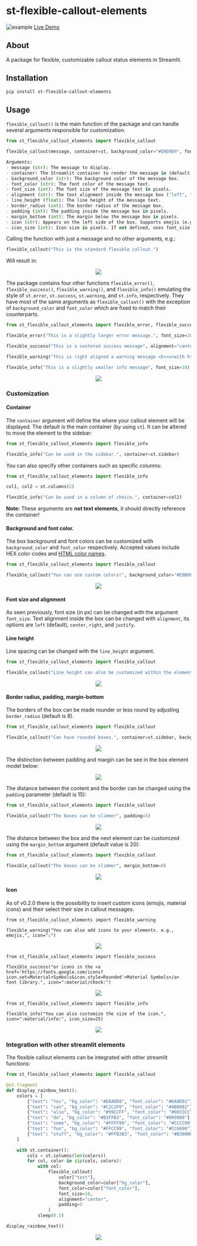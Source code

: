 # st-flexible-callout-elements

![example](./img/example.png)
[Live Demo](https://flexible-callout-elements.streamlit.app)

## About
A package for flexible, customizable callout status elements in Streamlit.

## Installation
```bash
pip install st-flexible-callout-elements
```

## Usage
`flexible_callout()` is the main function of the package and can handle several arguments responsible for customization.

```python
from st_flexible_callout_elements import flexible_callout

flexible_callout(message, container=st, background_color="#D9D9D9", font_color="#000000", font_size=16, alignment="left", line_height=1.5, border_radius=8, padding=15, margin_bottom=20)

Arguments:
- message (str): The message to display.
- container: The Streamlit container to render the message in (default is st).
- background_color (str): The background color of the message box.
- font_color (str): The font color of the message text.
- font_size (int): The font size of the message text in pixels.
- alignment (str): The text alignment inside the message box ("left", "center", "right", "justify").
- line_height (float): The line height of the message text.
- border_radius (int): The border radius of the message box.
- padding (int): The padding inside the message box in pixels.
- margin_bottom (int): The margin below the message box in pixels.
- icon (str): Appears on the left side of the box. Supports emojis (e.g., "ℹ️", "🚨") or Material Icons (e.g., ":material/info:").
- icon_size (int): Icon size in pixels. If not defined, uses font_size.
```

Calling the function with just a message and no other arguments, e.g.:

``` python
flexible_callout("This is the standard flexible callout.")
```

Will result in:

<p align="center" width="100%">
  <img src="./img/standard.png"> 
  </p>

The package contains four other functions `flexible_error()`, `flexible_success()`, `flexible_warning()`, and `flexible_info()` emulating the style of `st.error`, `st.success`, `st.warning`, and `st.info`, respectively. They have most of the same arguments as `flexible_callout()` with the exception of `background_color` and `font_color` which are fixed to match their counterparts.

``` python
from st_flexible_callout_elements import flexible_error, flexible_success, flexible_warning, flexible_info

flexible_error("This is a slightly larger error message.", font_size=20)

flexible_success("This is a centered success message", alignment="center")

flexible_warning("This is right aligned a warning message <b><u>with html elements</b></u>", alignment="right")

flexible_info("This is a slightly smaller info message", font_size=10)
```

<p align="center" width="100%">
  <img src="./img/emulate.png"> 
  </p>

### Customization

#### Container

The `container` argument will define the where your callout element will be displayed. The default is the main container (by using `st`). It can be altered to move the element to the sidebar:

```python
from st_flexible_callout_elements import flexible_info

flexible_info("Can be used in the sidebar.", container=st.sidebar)
```

You can also specify other containers such as specific columns:

```python
from st_flexible_callout_elements import flexible_info

col1, col2 = st.columns(2)

flexible_info("Can be used in a column of choice.", container=col2)
```
**Note:** These arguments are **not text elements**, it should directly reference the container!

#### Background and font color.
The box background and font colors can be customized with `background_color` and `font_color` respectively. Accepted values include HEX color codes and [HTML color names](https://www.w3schools.com/tags/ref_colornames.asp).

```python
from st_flexible_callout_elements import flexible_callout

flexible_callout("You can use custom colors!", background_color="#E0B0FF", font_color="#301934")
```

<p align="center" width="100%">
  <img src="./img/custom_colors.png"> 
  </p>

#### Font size and alignment
As seen previously, font size (in px) can be changed with the argument `font_size`. Text alignment inside the box can be changed with `alignment`, its options are `left` (default), `center`, `right`, and  `justify`.

#### Line height

Line spacing can be changed with the `line_height` argument.

```python
from st_flexible_callout_elements import flexible_callout

flexible_callout("Line height can also be customized within the element", container=st.sidebar, background_color="#FFD1C1", font_color="#CC5733", line_height=2)
```

<p align="center" width="100%">
  <img src="./img/line_height.png"> 
  </p>

#### Border radius, padding, margin-bottom

The borders of the box can be made rounder or less round by adjusting `border_radius` (default is 8).

```python
from st_flexible_callout_elements import flexible_callout

flexible_callout("Can have rounded boxes.", container=st.sidebar, background_color="#FFCCF2", font_color="#CC3385", border_radius=25)
```

<p align="center" width="100%">
  <img src="./img/rounded.png"> 
  </p>

The distinction between padding and margin can be see in the box element model below:

<p align="center" width="100%">
  <img src="./img/css_box_elements.png"> 
  </p>

The distance between the content and the border can be changed using the `padding` parameter (default is 15):

```python
from st_flexible_callout_elements import flexible_callout

flexible_callout("The boxes can be slimmer", padding=5)
```

<p align="center" width="100%">
  <img src="./img/padding.png"> 
  </p>

The distance between the box and the next element can be customized using the `margin_bottom` argument (default value is 20):

```python
from st_flexible_callout_elements import flexible_callout

flexible_callout("The boxes can be slimmer", margin_bottom=0)
```

<p align="center" width="100%">
  <img src="./img/margin.png"> 
  </p>

#### Icon

As of v0.2.0 there is the possibility to insert custom icons (emojis, material icons) and their select their size in callout messages.

```
from st_flexible_callout_elements import flexible_warning

flexible_warning("You can also add icons to your elements. e.g., emojis,", icon="⚠️")
```

<p align="center" width="100%">
  <img src="./img/icon_emoji.png"> 
  </p>

```
from st_flexible_callout_elements import flexible_success

flexible_success("or icons in the <a href='https://fonts.google.com/icons?icon.set=Material+Symbols&icon.style=Rounded'>Material Symbols</a> font library.", icon=":material/check:")
```

<p align="center" width="100%">
  <img src="./img/material_icon.png"> 
  </p>

```
from st_flexible_callout_elements import flexible_info

flexible_info("You can also customize the size of the icon.", icon=":material/info:", icon_size=25)
```

<p align="center" width="100%">
  <img src="./img/icon_size.png"> 
  </p>

### Integration with other streamlit elements

The flexible callout elements can be integrated with other streamlit functions:

```python
from st_flexible_callout_elements import flexible_callout

@st.fragment
def display_rainbow_text():
    colors = [
        {"text": "You", "bg_color": "#D8A0D8", "font_color": "#6A0D91"},
        {"text": "can", "bg_color": "#C2C2F0", "font_color": "#4B0082"},
        {"text": "also", "bg_color": "#99CCFF", "font_color": "#0033CC"},
        {"text": "do", "bg_color": "#B3FFB3", "font_color": "#009900"},
        {"text": "some", "bg_color": "#FFFF99", "font_color": "#CCCC00"},
        {"text": "fun", "bg_color": "#FFCC99", "font_color": "#CC6600"},
        {"text": "stuff", "bg_color": "#FFB3B3", "font_color": "#B30000"}
    ]

    with st.container():
        cols = st.columns(len(colors))
        for col, color in zip(cols, colors):
            with col:
                flexible_callout(
                    color["text"],
                    background_color=color["bg_color"],
                    font_color=color["font_color"],
                    font_size=18,
                    alignment="center",
                    padding=5
                )
            sleep(0.5)

display_rainbow_text()
```

<p align="center" width="100%">
  <img src="./img/fun_stuff.gif"> 
  </p>

